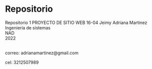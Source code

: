 # Repositorio
Repositorio 1
PROYECTO DE SITIO WEB 16-04
Jeimy Adriana Martinez
Ingeniería de sistemas
<br>NAD <br>
2022
<br> <br>
<p> correo: adrianamartinez@gmail.com <p>
<p> cel: 3212507989 <p>
